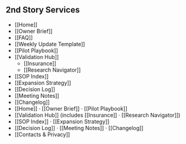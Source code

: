 ## 2nd Story Services
- [[Home]]
- [[Owner Brief]]
- [[FAQ]]
- [[Weekly Update Template]]
- [[Pilot Playbook]]
- [[Validation Hub]]
  - [[Insurance]]
  - [[Research Navigator]]
- [[SOP Index]]
- [[Expansion Strategy]]
- [[Decision Log]]
- [[Meeting Notes]]
- [[Changelog]]
- [[Home]] · [[Owner Brief]] · [[Pilot Playbook]]
- [[Validation Hub]] (includes [[Insurance]] · [[Research Navigator]])
- [[SOP Index]] · [[Expansion Strategy]]
- [[Decision Log]] · [[Meeting Notes]] · [[Changelog]]
- [[Contacts & Privacy]]
